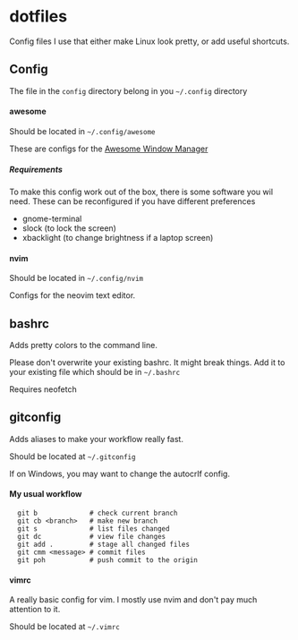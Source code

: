 # dotfiles

Config files I use that either make Linux look pretty, or add useful shortcuts.

## Config

The file in the `config` directory belong in you `~/.config` directory

#### awesome

Should be located in `~/.config/awesome`

These are configs for the [Awesome Window Manager](https://awesomewm.org/)

##### Requirements

To make this config work out of the box, there is some software you wil need. These can be reconfigured if you have different preferences

* gnome-terminal
* slock (to lock the screen)
* xbacklight (to change brightness if a laptop screen)

#### nvim

Should be located in `~/.config/nvim`

Configs for the neovim text editor.

## bashrc

Adds pretty colors to the command line.

Please don't overwrite your existing bashrc. It might break things. Add it to your existing file which should be in `~/.bashrc`

Requires neofetch

## gitconfig

Adds aliases to make your workflow really fast.

Should be located at `~/.gitconfig`

If on Windows, you may want to change the autocrlf config.

#### My usual workflow

```
  git b             # check current branch
  git cb <branch>   # make new branch
  git s             # list files changed
  git dc            # view file changes
  git add .         # stage all changed files
  git cmm <message> # commit files
  git poh           # push commit to the origin
```

#### vimrc

A really basic config for vim. I mostly use nvim and don't pay much attention to it.

Should be located at `~/.vimrc`

